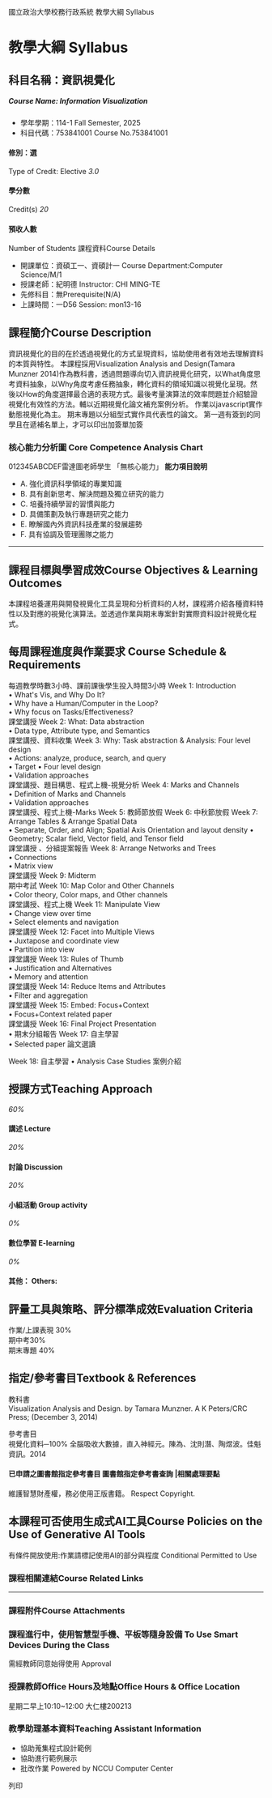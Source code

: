 國立政治大學校務行政系統 教學大綱 Syllabus
# 教學大綱 Syllabus
##  科目名稱：資訊視覺化
#####  Course Name: Information Visualization
  * 學年學期：114-1 Fall Semester, 2025 
  * 科目代碼：753841001 Course No.753841001


#### 修別：選
Type of Credit: Elective 
_3.0_
#### 學分數
Credit(s)
_20_
#### 預收人數
Number of Students
課程資料Course Details
  * 開課單位：資碩工一、資碩計一 Course Department:Computer Science/M/1 
  * 授課老師：紀明德 Instructor: CHI MING-TE 
  * 先修科目：無Prerequisite(N/A)
  * 上課時間：一D56 Session: mon13-16


##  課程簡介Course Description
資訊視覺化的目的在於透過視覺化的方式呈現資料，協助使用者有效地去理解資料的本質與特性。
本課程採用Visualization Analysis and Design(Tamara Munzner 2014)作為教科書，透過問題導向切入資訊視覺化研究，以What角度思考資料抽象，以Why角度考慮任務抽象，轉化資料的領域知識以視覺化呈現。然後以How的角度選擇最合適的表現方式。最後考量演算法的效率問題並介紹驗證視覺化有效性的方法。輔以近期視覺化論文補充案例分析。
作業以javascript實作動態視覺化為主。
期末專題以分組型式實作具代表性的論文。
第一週有簽到的同學且在遞補名單上，才可以印出加簽單加簽
###  核心能力分析圖 Core Competence Analysis Chart
012345ABCDEF雷達圖老師學生
「無核心能力」 
**能力項目說明**
  * A. 強化資訊科學領域的專業知識
  * B. 具有創新思考、解決問題及獨立研究的能力
  * C. 培養持續學習的習慣與能力
  * D. 具備策劃及執行專題研究之能力
  * E. 瞭解國內外資訊科技產業的發展趨勢
  * F. 具有協調及管理團隊之能力


* * *
##  課程目標與學習成效Course Objectives & Learning Outcomes 
本課程培養運用與開發視覺化工具呈現和分析資料的人材，課程將介紹各種資料特性以及對應的視覺化演算法。並透過作業與期末專案針對實際資料設計視覺化程式。
##  每周課程進度與作業要求 Course Schedule & Requirements
每週教學時數3小時、課前課後學生投入時間3小時 
Week 1: Introduction   
• What's Vis, and Why Do It?   
• Why have a Human/Computer in the Loop?   
• Why focus on Tasks/Effectiveness?   
課堂講授 
Week 2: What: Data abstraction   
• Data type, Attribute type, and Semantics   
課堂講授、資料收集 
Week 3: Why: Task abstraction & Analysis: Four level design   
• Actions: analyze, produce, search, and query   
• Target 
• Four level design   
• Validation approaches   
課堂講授、題目構思、程式上機-視覺分析 
Week 4: Marks and Channels   
• Definition of Marks and Channels   
• Validation approaches   
課堂講授、程式上機-Marks 
Week 5: 教師節放假
Week 6: 中秋節放假
Week 7: Arrange Tables & Arrange Spatial Data  
• Separate, Order, and Align; Spatial Axis Orientation and layout density 
• Geometry; Scalar field, Vector field, and Tensor field   
課堂講授 、分組提案報告
Week 8: Arrange Networks and Trees   
• Connections   
• Matrix view   
課堂講授 
Week 9: Midterm   
期中考試
Week 10: Map Color and Other Channels   
• Color theory, Color maps, and Other channels   
課堂講授、程式上機 
Week 11: Manipulate View   
• Change view over time   
• Select elements and navigation   
課堂講授 
Week 12: Facet into Multiple Views   
• Juxtapose and coordinate view   
• Partition into view   
課堂講授 
Week 13: Rules of Thumb   
• Justification and Alternatives   
• Memory and attention   
課堂講授 
Week 14: Reduce Items and Attributes   
• Filter and aggregation   
課堂講授 
Week 15: Embed: Focus+Context   
• Focus+Context related paper   
課堂講授 
Week 16: Final Project Presentation  
• 期末分組報告
Week 17: 自主學習   
• Selected paper 論文選讀  

Week 18: 自主學習 
• Analysis Case Studies 案例介紹 
##  授課方式Teaching Approach
_60%_
####  講述 Lecture
_20%_
####  討論 Discussion
_20%_
####  小組活動 Group activity
_0%_
####  數位學習 E-learning
_0%_
####  其他： Others:
##  評量工具與策略、評分標準成效Evaluation Criteria
作業/上課表現 30%   
期中考30%   
期末專題 40%
##  指定/參考書目Textbook & References
教科書   
Visualization Analysis and Design. by Tamara Munzner. A K Peters/CRC Press; (December 3, 2014)   
  
參考書目   
視覺化資料─100% 全腦吸收大數據，直入神經元。陳為、沈則潛、陶煜波。佳魁資訊。2014
####  已申請之圖書館指定參考書目  圖書館指定參考書查詢 |相關處理要點
維護智慧財產權，務必使用正版書籍。 Respect Copyright.
##  本課程可否使用生成式AI工具Course Policies on the Use of Generative AI Tools
有條件開放使用:作業請標記使用AI的部分與程度 Conditional Permitted to Use 
###  課程相關連結Course Related Links
* * *
###  課程附件Course Attachments
###  課程進行中，使用智慧型手機、平板等隨身設備 To Use Smart Devices During the Class
需經教師同意始得使用  Approval
###  授課教師Office Hours及地點Office Hours & Office Location
星期二早上10:10~12:00 大仁樓200213
###  教學助理基本資料Teaching Assistant Information
* 協助蒐集程式設計範例   
* 協助進行範例展示   
* 批改作業
Powered by NCCU Computer Center
  
列印
